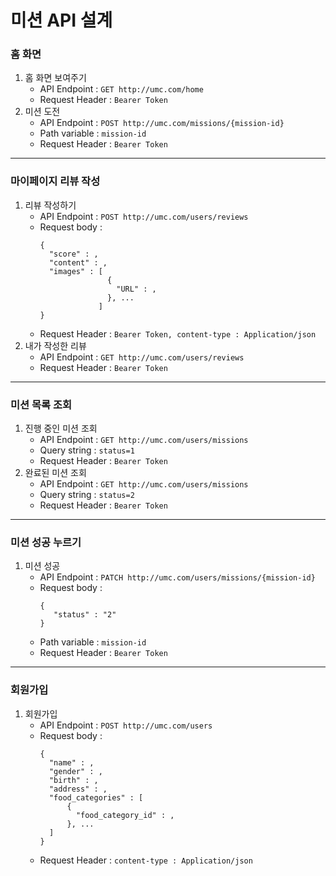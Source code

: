 # 미션 API 설계

### 홈 화면
1.  홈 화면 보여주기
       - API Endpoint :
        ```
        GET http://umc.com/home
        ```
       -  Request Header :
        ```
        Bearer Token
        ```
2. 미션 도전
      - API Endpoint :
       ```
       POST http://umc.com/missions/{mission-id} 
       ```
      - Path variable : 
       ```
       mission-id
       ```
      - Request Header :
       ```
       Bearer Token
       ```

---


### 마이페이지 리뷰 작성
1. 리뷰 작성하기
      - API Endpoint :
       ```
       POST http://umc.com/users/reviews 
       ```
      - Request body :
         ```
         {
           "score" : ,
           "content" : ,
           "images" : [
                        { 
                          "URL" : ,
                        }, ...
                      ]
         }
         ```
      - Request Header :
       ```
       Bearer Token,
       content-type : Application/json
       ```
2. 내가 작성한 리뷰
      - API Endpoint :
       ```
       GET http://umc.com/users/reviews 
       ```
      - Request Header :
       ```
       Bearer Token
       ```

---

### 미션 목록 조회
1. 진행 중인 미션 조회
      - API Endpoint :
       ```
       GET http://umc.com/users/missions
       ```
      - Query string :
       ```
       status=1
       ```
      - Request Header :
       ```
       Bearer Token
       ```
2. 완료된 미션 조회
      - API Endpoint :
       ```
       GET http://umc.com/users/missions
       ```
      - Query string :
       ```
       status=2
       ```
      - Request Header :
       ```
       Bearer Token
       ```

---
### 미션 성공 누르기
1. 미션 성공
      - API Endpoint :
       ```
       PATCH http://umc.com/users/missions/{mission-id}
       ```
      - Request body :
        ```
        {
           "status" : "2"
        }
        ```
      - Path variable :
       ```
       mission-id
       ```
      - Request Header :
       ```
       Bearer Token
       ```
---
### 회원가입
1. 회원가입
      - API Endpoint :
       ```
       POST http://umc.com/users
       ```
      - Request body :
         ```
         {
           "name" : ,
           "gender" : ,
           "birth" : ,
           "address" : ,
           "food_categories" : [
               { 
                 "food_category_id" : ,
               }, ...
           ]
         }
         ```
      - Request Header :
       ```
       content-type : Application/json
       ```

